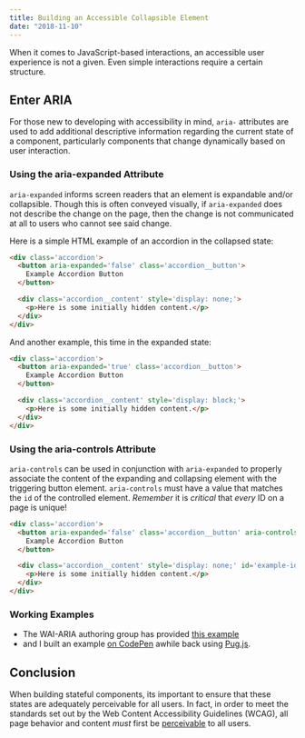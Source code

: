 ```yaml
---
title: Building an Accessible Collapsible Element
date: "2018-11-10"
---
```


When it comes to JavaScript-based interactions, an accessible user experience is not a given. Even simple interactions require a certain structure.

## Enter ARIA

For those new to developing with accessibility in mind, `aria-` attributes are used to add additional descriptive information regarding the current state of a component, particularly components that change dynamically based on user interaction.

### Using the aria-expanded Attribute

`aria-expanded` informs screen readers that an element is expandable and/or collapsible. Though this is often conveyed visually, if `aria-expanded` does not describe the change on the page, then the change is not communicated at all to users who cannot see said change.

Here is a simple HTML example of an accordion in the collapsed state:

```html
<div class='accordion'>
  <button aria-expanded='false' class='accordion__button'>
    Example Accordion Button
  </button>

  <div class='accordion__content' style='display: none;'>
    <p>Here is some initially hidden content.</p>
  </div>
</div>
```

And another example, this time in the expanded state:

```html
<div class='accordion'>
  <button aria-expanded='true' class='accordion__button'>
    Example Accordion Button
  </button>

  <div class='accordion__content' style='display: block;'>
    <p>Here is some initially hidden content.</p>
  </div>
</div>
```

### Using the aria-controls Attribute

`aria-controls` can be used in conjunction with `aria-expanded` to properly associate the content of the expanding and collapsing element with the triggering button element. `aria-controls` must have a value that matches the `id` of the controlled element. *Remember* it is *critical* that *every* ID on a page is unique!

```html
<div class='accordion'>
  <button aria-expanded='false' class='accordion__button' aria-controls='example-id'>
    Example Accordion Button
  </button>

  <div class='accordion__content' style='display: none;' id='example-id'>
    <p>Here is some initially hidden content.</p>
  </div>
</div>
```

### Working Examples

* The WAI-ARIA authoring group has provided [this example](https://www.w3.org/TR/wai-aria-practices/examples/disclosure/disclosure-img-long-description.html)
* and I built an example [on CodePen](https://codepen.io/nicklemmon/pen/wJXadm) awhile back using [Pug.js](https://pugjs.org/).

## Conclusion

When building stateful components, its important to ensure that these states are adequately perceivable for all users. In fact, in order to meet the standards set out by the Web Content Accessibility Guidelines (WCAG), all page behavior and content *must* first be [perceivable](https://www.w3.org/TR/WCAG21/#perceivable) to all users.


